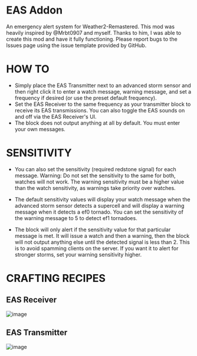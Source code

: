 # EAS Addon
An emergency alert system for Weather2-Remastered.
This mod was heavily inspired by @Mrbt0907 and myself. Thanks to him, I was able to create this mod and have it fully functioning.
Please report bugs to the Issues page using the issue template provided by GitHub.

# HOW TO
- Simply place the EAS Transmitter next to an advanced storm sensor and then right click it to enter a watch message, warning message, and set a frequency if desired (or use the preset default frequency).
- Set the EAS Receiver to the same frequency as your transmitter block to receive its EAS transmissions. You can also toggle the EAS sounds on and off via the EAS Receiver's UI.
- The block does not output anything at all by default. You must enter your own messages.
  
# SENSITIVITY
- You can also set the sensitivity (required redstone signal) for each message. Warning: Do not set the sensitivity to the same for both, watches will not work. The warning sensitivity must be a higher value than the watch sensitivity, as warnings take priority over watches.

- The default sensitivity values will display your watch message when the advanced storm sensor detects a supercell and will display a warning message when it detects a ef0 tornado. You can set the sensitivity of the warning message to 5 to detect ef1 tornadoes.

- The block will only alert if the sensitivity value for that particular message is met. It will issue a watch and then a warning, then the block will not output anything else until the detected signal is less than 2. This is to avoid spamming clients on the server. If you want it to alert for stronger storms, set your warning sensitivity higher.

# CRAFTING RECIPES

## EAS Receiver
![image](https://github.com/ProfessorFartsalot/EAS-Addon/assets/16886014/1e982681-8900-426c-be6a-7d4f8cc524dc)

## EAS Transmitter
![image](https://github.com/ProfessorFartsalot/EAS-Addon/assets/16886014/631ec4db-db50-41b4-957b-7f6781381aec)
